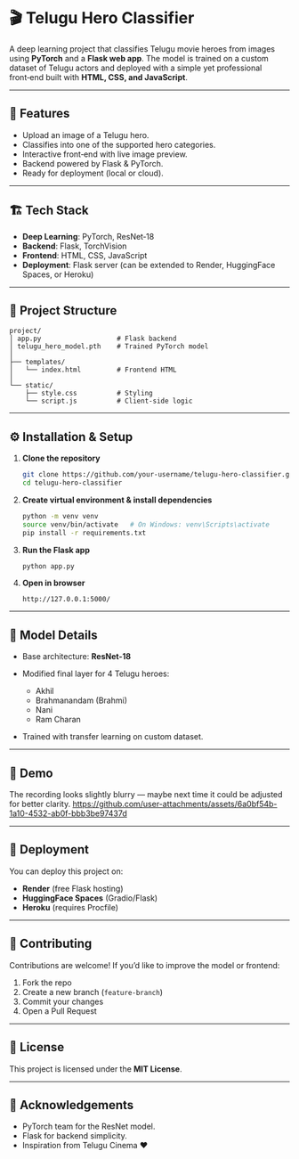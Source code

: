 # 🎬 Telugu Hero Classifier

A deep learning project that classifies Telugu movie heroes from images using **PyTorch** and a **Flask web app**. The model is trained on a custom dataset of Telugu actors and deployed with a simple yet professional front‑end built with **HTML, CSS, and JavaScript**.

---

## 🚀 Features

* Upload an image of a Telugu hero.
* Classifies into one of the supported hero categories.
* Interactive front‑end with live image preview.
* Backend powered by Flask & PyTorch.
* Ready for deployment (local or cloud).

---

## 🏗️ Tech Stack

* **Deep Learning**: PyTorch, ResNet‑18
* **Backend**: Flask, TorchVision
* **Frontend**: HTML, CSS, JavaScript
* **Deployment**: Flask server (can be extended to Render, HuggingFace Spaces, or Heroku)

---

## 📂 Project Structure

```
project/
│ app.py                   # Flask backend
│ telugu_hero_model.pth    # Trained PyTorch model
│
├── templates/
│   └── index.html         # Frontend HTML
│
└── static/
    ├── style.css          # Styling
    └── script.js          # Client-side logic
```

---

## ⚙️ Installation & Setup

1. **Clone the repository**

   ```bash
   git clone https://github.com/your-username/telugu-hero-classifier.git
   cd telugu-hero-classifier
   ```

2. **Create virtual environment & install dependencies**

   ```bash
   python -m venv venv
   source venv/bin/activate   # On Windows: venv\Scripts\activate
   pip install -r requirements.txt
   ```

3. **Run the Flask app**

   ```bash
   python app.py
   ```

4. **Open in browser**

   ```
   http://127.0.0.1:5000/
   ```

---

## 🧠 Model Details

* Base architecture: **ResNet‑18**
* Modified final layer for 4 Telugu heroes:

  * Akhil
  * Brahmanandam (Brahmi)
  * Nani
  * Ram Charan
* Trained with transfer learning on custom dataset.

---

## 📸 Demo

The recording looks slightly blurry — maybe next time it could be adjusted for better clarity.
https://github.com/user-attachments/assets/6a0bf54b-1a10-4532-ab0f-bbb3be97437d


---

## 🚀 Deployment

You can deploy this project on:

* **Render** (free Flask hosting)
* **HuggingFace Spaces** (Gradio/Flask)
* **Heroku** (requires Procfile)

---

## 🤝 Contributing

Contributions are welcome! If you’d like to improve the model or frontend:

1. Fork the repo
2. Create a new branch (`feature-branch`)
3. Commit your changes
4. Open a Pull Request

---

## 📜 License

This project is licensed under the **MIT License**.

---

## 🙌 Acknowledgements

* PyTorch team for the ResNet model.
* Flask for backend simplicity.
* Inspiration from Telugu Cinema ❤️
